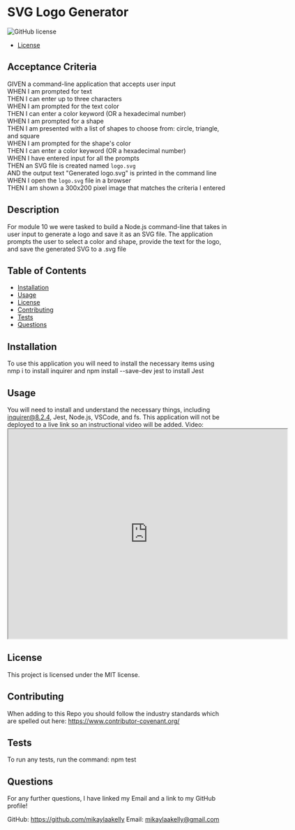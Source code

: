 # SVG Logo Generator
![GitHub license](https://img.shields.io/badge/license-MIT-blue.svg)

* [License](#license)

## Acceptance Criteria
GIVEN a command-line application that accepts user input
<br>WHEN I am prompted for text
<br>THEN I can enter up to three characters
<br>WHEN I am prompted for the text color
<br>THEN I can enter a color keyword (OR a hexadecimal number)
<br>WHEN I am prompted for a shape
<br>THEN I am presented with a list of shapes to choose from: circle, triangle, <br>and square
<br>WHEN I am prompted for the shape's color
<br>THEN I can enter a color keyword (OR a hexadecimal number)
<br>WHEN I have entered input for all the prompts
<br>THEN an SVG file is created named `logo.svg`
<br>AND the output text "Generated logo.svg" is printed in the command line
<br>WHEN I open the `logo.svg` file in a browser
<br>THEN I am shown a 300x200 pixel image that matches the criteria I entered

## Description
For module 10 we were tasked to build a Node.js command-line that takes in user input to generate a logo and save it as an SVG file. The application prompts the user to select a color and shape, provide the text for the logo, and save the generated SVG to a .svg file

## Table of Contents
- [Installation](#installation)
- [Usage](#usage)
- [License](#license)
- [Contributing](#contributing)
- [Tests](#tests)
- [Questions](#questions)

## Installation
To use this application you will need to install the necessary items using nmp i to install inquirer and npm install --save-dev jest to install Jest

## Usage
You will need to install and understand the necessary things, including inquirer@8.2.4, Jest, Node.js, VSCode, and fs. This application will not be deployed to a live link so an instructional video will be added.
Video: <iframe src="https://drive.google.com/file/d/1nqIVVCgmJZaPWEmsTZUFcEm_KP1_oaw2/preview" width="640" height="480"></iframe>
## License
    
This project is licensed under the MIT license.

## Contributing
When adding to this Repo you should follow the industry standards which are spelled out here: https://www.contributor-covenant.org/

## Tests
To run any tests, run the command: npm test

## Questions
For any further questions, I have linked my Email and a link to my GitHub profile!

GitHub: https://github.com/mikaylaakelly
Email: mikaylaakelly@gmail.com
